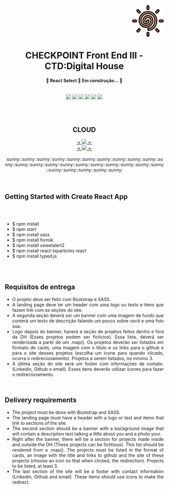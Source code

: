 

<div align="right"><img src="https://github.com/lipollis/Imagens-Git/blob/main/sun.png" /></div>

<h1 align="center"> CHECKPOINT Front End III - CTD:Digital House </h1>

<h4 align="center"> 
	🚧  React Select 🚀 Em construção...  🚧
</h4>
<br>
<div align="center">
  <img src="https://cdn.jsdelivr.net/gh/devicons/devicon/icons/java/java-original-wordmark.svg" width="70px"/>
  <img src="https://cdn.jsdelivr.net/gh/devicons/devicon/icons/spring/spring-original-wordmark.svg" width="70px" />
  <img src="https://cdn.jsdelivr.net/gh/devicons/devicon/icons/mysql/mysql-original-wordmark.svg" width="70px" />
  <img src="https://cdn.jsdelivr.net/gh/devicons/devicon/icons/html5/html5-plain-wordmark.svg" width="70px" />
  <img src="https://cdn.jsdelivr.net/gh/devicons/devicon/icons/css3/css3-plain-wordmark.svg" width="70px" />
  <img src="https://cdn.jsdelivr.net/gh/devicons/devicon/icons/bootstrap/bootstrap-plain-wordmark.svg" width="70px" />
  <br>
  <br>
</div>
<br>
<br>
<h2 align="center"> CLOUD </h2>
  <div align="center"><a href="https://vibrant-hawking-ad7957.netlify.app/" target="_blank" align-items-center> -> <img src="https://img.shields.io/badge/Netlify-00C7B7?style=for-the-badge&logo=netlify&logoColor=white"> <- </img></a></div>
  <div align="center"><a href="https://dh-front-end-iii-checkpoint.vercel.app/" target="_blank" align-items-center> -> <img src="https://img.shields.io/badge/Vercel-000000?style=for-the-badge&logo=vercel&logoColor=white"> <- </img></a></div>
<br>
<div align="center">:sunny::sunny::sunny::sunny::sunny::sunny::sunny::sunny::sunny::sunny::sunny::sunny::sunny::sunny::sunny::sunny::sunny::sunny::sunny::sunny::sunny::sunny::sunny::sunny::sunny::sunny:</div>
<br>
<br>

## Getting Started with Create React App
<br>
<br>
<div align="left">
	<ul>
	    <li>$ npm install</li>
	    <li>$ npm start</li>
	    <li>$ npm install sass</li>
	    <li>$ npm install formik</li>
	    <li>$ npm install sweetalert2</li>
	    <li>$ npm install react-tsparticles react</li>
	    <li>$ npm install typed.js</li>
	</ul>
</div>
<br>
<br>


<div align="justify">
	<h2> Requisitos de entrega </h2>
	<ul>
	    <li>O projeto deve ser feito com Bootstrap e SASS.</li>
	    <li>A landing page deve ter um header com uma logo ou texto e itens que fazem link com as seções do site.</li>
	    <li>A segunda seção deverá ser um banner com uma imagem de fundo que conterá um texto de descrição falando um pouco sobre você e uma foto sua.</li>
	    <li>Logo depois do banner, haverá a seção de projetos feitos dentro e fora da DH (Esses projetos podem ser fictícios). Essa lista, deverá ser renderizada a partir de um .map(). Os projetos deverão ser listados em formato de cards, uma imagem com o título e os links para o github e para o site desses projetos (escolha um ícone para quando clicado, ocorra o redirecionamento). Projetos a serem listados, no mínimo 3.</li>
	    <li>A última seção do site será um footer com informações de contato. (Linkedin, Github e email). Esses itens deverão utilizar ícones para fazer o redirecionamento.</li>
	</ul>
</div>
<br>


<div align="justify">
	<h2> Delivery requirements </h2>
	<ul>
	    <li>The project must be done with Bootstrap and SASS.</li>
	    <li>The landing page must have a header with a logo or text and items that link to sections of the site.</li>
	    <li>The second section should be a banner with a background image that will contain a description text talking a little about you and a photo your.</li>
	    <li> Right after the banner, there will be a section for projects made inside and outside the DH (These projects can be fictitious). This list should be rendered from a .map(). The projects must be listed in the format of cards, an image with the title and links to github and the site of these projects (choose an icon so that when clicked, the redirection). Projects to be listed, at least 3.</li>
	    <li>The last section of the site will be a footer with contact information (Linkedin, Github and email). These items should use icons to make the redirect.</li>
	</ul>
</div>
